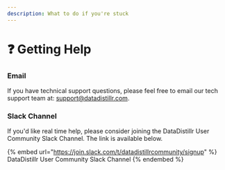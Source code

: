 ```yaml
---
description: What to do if you're stuck
---
```


# ❓ Getting Help

### Email

If you have technical support questions, please feel free to email our tech support team at: [support@datadistillr.com](mailto:support@datadistillr.com).

### Slack Channel

If you'd like real time help, please consider joining the DataDistillr User Community Slack Channel.  The link is available below. &#x20;

{% embed url="https://join.slack.com/t/datadistillrcommunity/signup" %}
DataDistillr User Community Slack Channel
{% endembed %}

